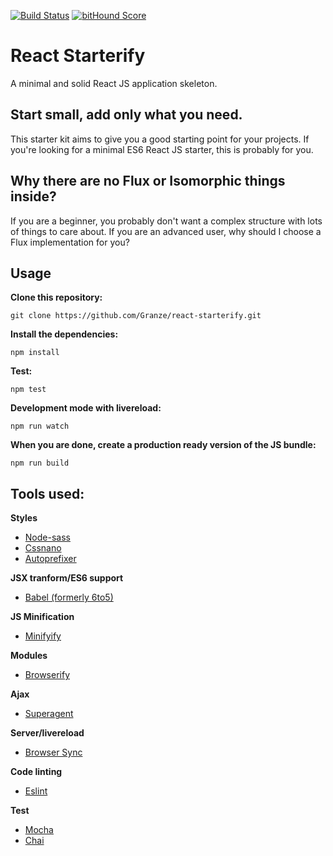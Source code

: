 [![Build Status](https://travis-ci.org/Granze/react-starterify.svg?branch=master)](https://travis-ci.org/Granze/react-starterify)
[![bitHound Score](https://www.bithound.io/github/Granze/react-starterify/badges/score.svg)](https://www.bithound.io/github/Granze/react-starterify/master)

# React Starterify

A minimal and solid React JS application skeleton.

## Start small, add only what you need.

This starter kit aims to give you a good starting point for your projects. If you're looking for a minimal ES6 React JS starter, this is probably for you.

## Why there are no Flux or Isomorphic things inside?

If you are a beginner, you probably don't want a complex structure with lots of things to care about.
If you are an advanced user, why should I choose a Flux implementation for you? 

## Usage

__Clone this repository:__

`git clone https://github.com/Granze/react-starterify.git`

__Install the dependencies:__

`npm install`

__Test:__

`npm test`

__Development mode with livereload:__

`npm run watch`

__When you are done, create a production ready version of the JS bundle:__

`npm run build`

## Tools used:

__Styles__
- [Node-sass](https://www.npmjs.org/package/gulp-sass)
- [Cssnano](https://github.com/ben-eb/cssnano)
- [Autoprefixer](https://www.npmjs.org/package/autoprefixer)

__JSX tranform/ES6 support__
- [Babel (formerly 6to5)](https://github.com/babel/babel)

__JS Minification__
- [Minifyify](https://github.com/ben-ng/minifyify)

__Modules__
- [Browserify](http://browserify.org/)

__Ajax__
- [Superagent](http://visionmedia.github.io/superagent/)

__Server/livereload__
- [Browser Sync](http://www.browsersync.io/)

__Code linting__
- [Eslint](http://eslint.org/)

__Test__
- [Mocha](http://mochajs.org/)
- [Chai](http://chaijs.com/)
